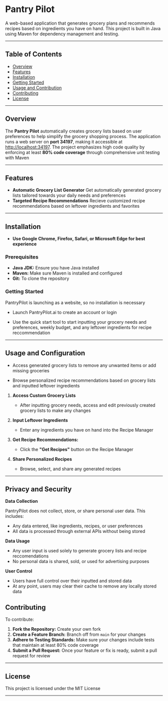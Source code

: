 # Pantry Pilot

A web-based application that generates grocery plans and recommends recipes based on ingredients you have on hand. This project is built in Java using Maven for dependency management and testing.

---

## Table of Contents

- [Overview](#overview)
- [Features](#features)
- [Installation](#installation)
- [Getting Started](*getting-started)
- [Usage and Contribution](#usage-and-contribution)
- [Contributing](#contributing)
- [License](#license)

---

## Overview

The **Pantry Pilot** automatically creates grocery lists based on user preferences to help simplify the grocery shopping process. The application runs a web server on **port 34197**, making it accessible at [http://localhost:34197](http://localhost:34197). The project emphasizes high code quality by enforcing at least **80% code coverage** through comprehensive unit testing with Maven

---

## Features

- **Automatic Grocery List Generator** Get automatically generated grocery lists tailored towards your daily needs and preferences
- **Targeted Recipe Recommendations** Recieve customized recipe recommendations based on leftover ingredients and favorites

---

## Installation

- **Use Google Chrome, Firefox, Safari, or Microsoft Edge for best experience**

### Prerequisites

- **Java JDK:** Ensure you have Java installed
- **Maven:** Make sure Maven is installed and configured
- **Git:** To clone the repository

### Getting Started

PantryPilot is launching as a website, so no installation is necessary 

- Launch PantryPilot.ai to create an account or login

- Use the quick start tool to start inputting your grocery needs and preferences, weekly budget, and any leftover ingredients for recipe reccommendation


----------

## Usage and Configuration

- Access generated grocery lists to remove any unwanted items or add missing groceries

- Browse personalized recipe recommendations based on grocery lists and inputted leftover ingredients

1.  **Access Custom Grocery Lists**
    
    - After inputting grocery needs, access and edit previously created grocery lists to make any changes
    
2.  **Input Leftover Ingredients**
    
    - Enter any ingredients you have on hand into the Recipe Manager 
    
3.  **Get Recipe Recommendations:**
    
    - Click the **"Get Recipes"** button on the Recipe Manager

4. **Share Personalized Recipes**
   
   - Browse, select, and share any generated recipes

----------

## Privacy and Security

**Data Collection**

PantryPilot does not collect, store, or share personal user data. This includes:

- Any data entered, like ingredients, recipes, or user preferences
- All data is processed through external APIs without being stored

**Data Usage**

- Any user input is used solely to generate grocery lists and recipe reccomendations
- No personal data is shared, sold, or used for advertising purposes

**User Control**

- Users have full control over their inputted and stored data
- At any point, users may clear their cache to remove any locally stored data

## Contributing

To contribute:

1.  **Fork the Repository:** Create your own fork
2.  **Create a Feature Branch:** Branch off from `main` for your changes
3.  **Adhere to Testing Standards:** Make sure your changes include tests that maintain at least 80% code coverage
4.  **Submit a Pull Request:** Once your feature or fix is ready, submit a pull request for review

----------

## License

This project is licensed under the MIT License

----------
